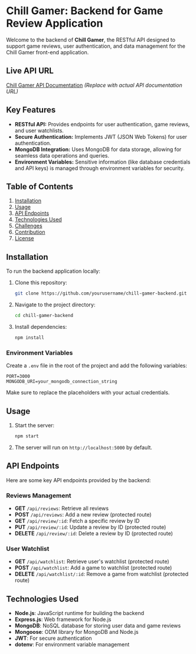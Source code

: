 # Chill Gamer: Backend for Game Review Application

Welcome to the backend of **Chill Gamer**, the RESTful API designed to support game reviews, user authentication, and data management for the Chill Gamer front-end application. 

## Live API URL
[Chill Gamer API Documentation](http://api.example.com) *(Replace with actual API documentation URL)*

## Key Features
- **RESTful API:** Provides endpoints for user authentication, game reviews, and user watchlists.
- **Secure Authentication:** Implements JWT (JSON Web Tokens) for user authentication.
- **MongoDB Integration:** Uses MongoDB for data storage, allowing for seamless data operations and queries.
- **Environment Variables:** Sensitive information (like database credentials and API keys) is managed through environment variables for security.

## Table of Contents
1. [Installation](#installation)
2. [Usage](#usage)
3. [API Endpoints](#api-endpoints)
4. [Technologies Used](#technologies-used)
5. [Challenges](#challenges)
6. [Contribution](#contribution)
7. [License](#license)

## Installation
To run the backend application locally:
1. Clone this repository:
   ```bash
   git clone https://github.com/yourusername/chill-gamer-backend.git
   ```
2. Navigate to the project directory:
   ```bash
   cd chill-gamer-backend
   ```
3. Install dependencies:
   ```bash
   npm install
   ```

### Environment Variables
Create a `.env` file in the root of the project and add the following variables:
```plaintext
PORT=3000
MONGODB_URI=your_mongodb_connection_string
```

Make sure to replace the placeholders with your actual credentials.

## Usage
1. Start the server:
   ```bash
   npm start
   ```
2. The server will run on `http://localhost:5000` by default.

## API Endpoints
Here are some key API endpoints provided by the backend:

### Reviews Management
- **GET** `/api/reviews`: Retrieve all reviews
- **POST** `/api/reviews`: Add a new review (protected route)
- **GET** `/api/review/:id`: Fetch a specific review by ID
- **PUT** `/api/review/:id`: Update a review by ID (protected route)
- **DELETE** `/api/review/:id`: Delete a review by ID (protected route)

### User Watchlist
- **GET** `/api/watchlist`: Retrieve user's watchlist (protected route)
- **POST** `/api/watchlist`: Add a game to watchlist (protected route)
- **DELETE** `/api/watchlist/:id`: Remove a game from watchlist (protected route)

## Technologies Used
- **Node.js**: JavaScript runtime for building the backend
- **Express.js**: Web framework for Node.js
- **MongoDB**: NoSQL database for storing user data and game reviews
- **Mongoose**: ODM library for MongoDB and Node.js
- **JWT**: For secure authentication
- **dotenv**: For environment variable management

